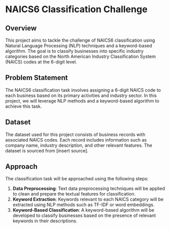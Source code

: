 # NAICS6 Classification Challenge

## Overview
This project aims to tackle the challenge of NAICS6 classification using Natural Language Processing (NLP) techniques and a keyword-based algorithm. The goal is to classify businesses into specific industry categories based on the North American Industry Classification System (NAICS) codes at the 6-digit level.

## Problem Statement
The NAICS6 classification task involves assigning a 6-digit NAICS code to each business based on its primary activities and industry sector. In this project, we will leverage NLP methods and a keyword-based algorithm to achieve this task.

## Dataset
The dataset used for this project consists of business records with associated NAICS codes. Each record includes information such as company name, industry description, and other relevant features. The dataset is sourced from [insert source].

## Approach
The classification task will be approached using the following steps:
1. **Data Preprocessing**: Text data preprocessing techniques will be applied to clean and prepare the textual features for classification.
2. **Keyword Extraction**: Keywords relevant to each NAICS category will be extracted using NLP methods such as TF-IDF or word embeddings.
3. **Keyword-Based Classification**: A keyword-based algorithm will be developed to classify businesses based on the presence of relevant keywords in their descriptions.
